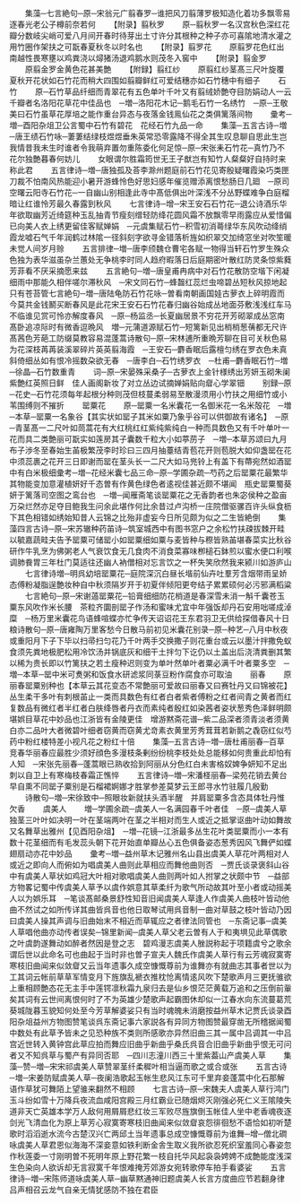 <!-- { "loadSidebar": true } -->
　　集藻─七言絶句─原─宋翁元广翦春罗─谁把风刀翦薄罗极知造化着功多飘零易逐春光老公子樽前奈若何
　　【附录】翦秋罗
　　原─翦秋罗一名汉宫秋色深红花瓣分数岐尖峭可爱八月间开春时待芽出土寸许分其根种之种子亦可喜隂地清水灌之用竹圈作架扶之可翫春夏秋冬以时名也
　　【附录】翦罗花
　　原翦罗花色红出南越性畏寒壅以鸡粪浇以燖猪汤退鸡鹅水则茂冬入窖中
　　【附录】翦金罗
　　原翦金罗金黄色花甚美艶
　　【附録】翦红纱
　　原翦红纱茎髙三尺叶旋覆夏秋开花状如石竹花而稍大四围如翦瓣鲜红可爱结穗亦如石竹穗中有细子
　　石竹
　　原─石竹草品纤细而青翠花有五色单叶千叶又有翦绒娇艶夺目防娟动人一云千瓣者名洛阳花草花中佳品也　─増─洛阳花木记─鹅毛石竹一名绣竹　─原─王敬美曰石竹虽草花厚培之能作重台异态与夜落金钱鳯仙花之类俱篱落间物
　　彚考─増─酉阳杂俎卫公言蜀中石竹有碧花　花经石竹九品一命
　　集藻─五言古诗─増─唐王绩石竹咏─萋萋结绿枝煜煜垂朱英常恐零露降不得全其生叹息聊自思此生岂我情昔我未生时谁者令我萌弃置勿重陈委化何足惊─原─宋张耒石竹花─真竹乃不花尔独艶暮春何妨儿
　　女眼谓尔胜霜筠世无王子猷岂有知竹人粲粲好自持时来称此君
　　五言律诗─増─唐独孤及荅李滁州题庭前石竹花见寄殷疑曙霞染巧类匣刀裁不怕南风热能迎小暑开游蜂怜色好思妇感年催览赠添离恨愁肠日几廻　─原司空曙云阳寺石竹花─一自幽山别相逢此寺中髙低俱出叶深浅不分丛野蝶难争白庭榴暗让红谁怜芳最久春露到秋风
　　七言律诗─增─宋王安石石竹花─退公诗酒乐华年欲取幽芳近绮筵种玉乱抽青节瘦刻缯轻防绛花圆风霜不放飘零早雨露应从爱惜偏已向美人衣上绣更留佳客赋婵娟　─元虞集赋石竹─积雪初消蕚绿华东风吹动绛绡霞龙嘘石气千年润鹤过林隂一径斜刻字欲寻金错落析旌如织翠交加绮窓坐对吹笙暖未觉人间岁月赊
　　五言排律─増─唐李颀魏仓曹宅各赋一物得当轩石竹罗生殊众色独为表华滋虽杂兰蕙处无争桃李时同人趋府暇落日后庭期密叶散红防灵条惊紫蕤芳菲看不厌采摘愿来兹
　　五言絶句─増─唐皇甫冉病中对石竹花散防空堦下闲凝细雨中那能久相伴嗟尔滞秋风　─宋文同石竹─蜂齧红蕊烂虫啼碧丛短秋风掠地起只有苍苔管七言絶句─増─唐陆龟防石竹花咏─曽看南朝画国娃古萝衣上碎明霞而今莫共金钱鬭买断春风是此花宋王安石石竹花春归幽谷始成丛地面芬敷浅浅红车马不临谁见赏可怜亦解度春风　─原─杨监丞─长夏幽居景不穷花开芳砌翠成丛窓南髙卧追凉际时有微香逗晩风　増─元蒲道源赋石竹─短篱新见出梢梢葱蒨都无尺许髙茜色芳葩工防缀莫教容易混蓬蒿诗散句─原─宋林逋所重晩芳聊在目可关秋色易为花深枝苒苒装溪翠碎片英英翦海霞　─王安石─麝香眠后露檀匀绣在罗衣色未真斜倚细丛如有恨冷摇数朶欲无春　─唐李白─石竹绣罗衣　─杜甫─麝香眠石竹─増─徐晶─石竹数重青
　　词─原─宋晏殊采桑子─古萝衣上金针様绣出芳妍玉砌朱阑紫艶红英照日鲜　佳人画阁新妆了对立丛边试摘婵娟贴向睂心学翠钿
　　别録─原─花史─石竹花须每年起根分种则茂但枝蔓柔弱易至散漫须用小竹扶之用细竹或小苇围缚则不摧折
　　罂粟花
　　原─罂粟一名米囊花一名御米花一名米殻花　─増─本草─罂粟一名象谷【其实状如罂子其米如粟乃象乎谷可以供御故有诸名】　─原─青茎髙一二尺叶如茼蒿花有大红桃红红紫纯紫纯白一种而具数色又有千叶单叶一花而具二类艶丽可翫实如莲房其子囊数千粒大小如葶苈子　─増─本草苏颂曰九月布子渉冬至春始生苖极繁茂李时珍曰三四月抽薹结青苞花开则苞脱大如仰盏罂在花中须蕊裹之花开三日即谢而罂在茎头长一二尺大如马兠铃上有盖下有蔕宛然如酒罂中有白米极细彚考─増─花经米囊七品三命─原─学圃杂疏─芍药之后罂粟花最繁华其物能变加意灌植妍好千态曽有作黄色绿色者逺视佳甚近颇不堪闻　瓶史罂粟蜀葵妍于篱落司空图之鸾台也　─増─闻雁斋笔谈罂粟花之无香韵者也朱宓侯种之盈亩万朶烂然亦足夺目鲍我生问余此堪作何比余昔过卢沟桥一庄院僧驱骡百许头纵食枥下其色相错如绣始知昔人云锦之比殆非虚妄今日所见颇为似之二生皆絶倒
　　集藻四言古诗─原─宋苏辙种药苖诗─筑室城西中有图书窓户之余松竹扶疎拔棘开畦以毓嘉蔬畦夫告予罂粟可储罂小如罂粟细如粟与麦皆种与穄皆熟苖堪春菜实比秋谷研作牛乳烹为佛粥老人气衰饮食无几食肉不消食菜寡味栁槌石鉢煎以蜜水便口利喉调肺飬胃三年杜门莫适往还幽人衲僧相对忘言饮之一杯失笑欣然我来颍川如游庐山
　　七言律诗増─明呉幼培罂粟花─庭院深沉白昼长堦前仙卉吐羣芳含烟带雨呈娇态傅粉凝脂逞艶妆种自中秋须隔岁开于初夏伴倾阳更夸结子累累硕何必污邪满稻粱
　　七言絶句─原─宋谢薖罂粟花─铅膏细细防花梢道是春深雪未消一斛千囊苍玉粟东风吹作米长腰　茶粒齐圜剖罂子作汤和蜜味尤宜中年强饭却丹石安用咄嗟成淖糜　─杨万里米囊花鸟语蜂喧蝶亦忙争传天诏诏花王东君羽卫无供给探借春风十日粮诗散句─原─唐雍陶万里客愁今日散马前初见米囊花别录─原─种艺─八月中秋夜或重阳月下子下毕以扫帚扫匀花乃千叶两手交换撒子则花重台或云以墨汁拌撒免蚁食须先粪地极肥松用冷饮汤并锅底灰和细干土拌匀下讫仍以土盖出后浇清粪删其繁以稀为贵长即以竹篱扶之若土瘦种迟则变为单叶然单叶者粟必满千叶者粟多空　─増─本草─罂中米可煑粥和饭食水研滤浆同菉豆粉作腐食亦可取油
　　丽春
　　原丽春罂粟别种也【本草云其花变态不常艶丽可爱故曰丽春又曰赛牡丹又曰锦被花】丛生柔干多叶有刺根苖止一类而具数色有红者白者紫者傅粉之红者间青之黄者而红复数品有微红者半红者白肤绛唇者丹衣而素纯者殷红如染茜者姿状葱秀色泽鲜明颇堪娯目草花中妙品也江浙皆有金陵更佳　增游黙斋花谱─紫二品深者须青淡者须黄白亦二品叶大者微碧叶细者窃黄而窃黄尤竒素衣黄里芳秀茸茸若新鹅之毳窃红似芍药中粉红楼特差小视凡花之粉红十倍
　　集藻─五言古诗─増─唐杜甫丽春─百草竞春华丽春应最胜少须好顔色多漫枝条剰纷纷桃李枝处处总能移如何贵重此却怕有人知　─宋张先丽春─蓬蒿眼已熟收拾到阿丽从分色红白未害格奴婢争妍知不足出刺以自卫上有寒梅枝春霜正憔悴
　　五言律诗─増─宋潘柽丽春─梁苑花销去黄台早自熏不同罂子粟别是石榴裙婀娜才胜掌参差莫梦云王郎寻水竹驻履几殷勤
　　诗散句─増─宋徐致中─照眼妆新就扶头酒半醒　并肩罂粟多含态具体牡丹惟欠香
　　虞美人
　　増─学圃余疏─虞美人一名满园春千叶者佳　─原─虞美人草独茎三叶叶如决明一叶在茎端两叶在茎之半相对而生人或近之抵掌讴曲叶动如舞故又名舞草出雅州【见酉阳杂俎】　─増─花镜─江浙最多丛生花叶类罂粟而小一本有数十花茎细而有毛发蕊头朝下花开始直单瓣丛心五色俱备姿态葱秀因风飞舞俨如蝶翅扇动亦花中妙品
　　彚考─増─益州草木记雅州名山县出虞美人草花叶两相对人或近之即向人而俯如为唱虞美人曲则此草相应而舞他曲则否　─贾氏谈录褒斜山谷中有虞美人草状如鸡冠大叶相对歌唱虞美人曲则两叶如人拊掌之状颇中节　─益部方物畧记蜀中传虞美人草予以虞作娯意其草柔纤为歌气所动故其叶至小者或动摇美人以为娯乐耳　─笔谈髙邮桑景舒性知音旧闻虞美人草逢人作虞美人曲枝叶皆动他曲不然试之如所传详其曲皆呉音也他日取琴试用呉音制一曲对草鼓之枝叶皆动乃因曰虞美人操其声调与旧曲始末不相近而草辄应之者律法同管也　─东斋记事─虞美人草唱他曲亦动传者误矣─锦里新闻─虞美人草父老云曽有人于和夷埧见此草偶歌之叶虞韵遂舞动如醉者然因是登之志　碧鸡漫志虞美人脞説称起于项籍虞兮之歌余谓后世以此命名可也曲起于当时非也曽子宣夫人魏氏作虞美人草行有云芳魂寂寞寄寒枝旧曲闻来似敛睂又云当年遗事久成空慷慨尊前为谁舞亦有就曲志其事者世以为工其词云帐前草草军情变月下旌旗乱褫衣推枕怆离情逺风吹下楚歌声月三更抚骓欲上重相顾艶态花无主手中莲锷凛秋霜九泉归去是仙乡恨茫茫黄载万追和之压倒前軰矣其词有云世间离恨何时了不为英雄少楚歌声起霸图休却似一江春水向东流蔓葛荒葵城陇暮玉貌知何处至今芳草解婆娑只有当时魂魄未消磨按益州草木记贾氏谈录酉阳杂俎益州方物图赞笔谈呉东斋记事六家説各有异同方物图赞最穿凿无所稽据闻蜀中数处有此草予皆未之见恐种族不类则所感歌亦异然旧曲三其一属中吕调其一中吕宫近世转入黄钟宫此草应拍而舞应旧曲乎新曲乎桑氏呉音合旧曲乎新曲乎恨无可问者又不知呉草与蜀产有异同否耶　─四川志潼川西三十里紫葢山产虞美人草
　　集藻─赞─増─宋宋祁虞美人草赞翠茎纤柔穉叶相当逼而歌之或合或张
　　五言古诗─増─宋姜防赋虞美人草─夜阑浩歌起玉帐生悲风江东可千里弃妾蓬蒿中化石那解语作草犹可舞陌上望骓来翻然不相顾
　　七言古诗─原─宋魏夫人虞美人草行鸿门玉斗纷如雪十万降兵夜流血咸阳宫殿三月红霸业已随烟烬灭刚强必死仁义王隂陵失道非天亡英雄本学万人敌何用屑屑悲红妆三军败尽旌旗倒玉帐佳人坐中老香魂夜逐剑光飞清血化为原上草芳心寂寞寄寒枝旧曲闻来似敛睂哀怨徘徊愁不语恰如初听楚歌时滔滔逝水流今古楚汉兴亡两邱土当年遗事总成空慷慨尊前为谁舞─增─僧北磵咏虞美人草君恩似海海不深妾意如铁利断金舎生取义我所欲忍死织室羞同心春姿忽作秋莲委一寸刚明曽不死明年原上野花繁一枝自托华风起袅袅娉娉不成艶能度浅深生色染向人欲诉却无言寂寞千年恨难掩芳郊游女宛转歌停车拍手看婆娑
　　五言律诗─増─宋陈师道咏虞美人草─幽草黙通神旧题虞美人长言方度曲应节若翻身律吕声相召云龙气自亲无情犹感防不独在君臣
